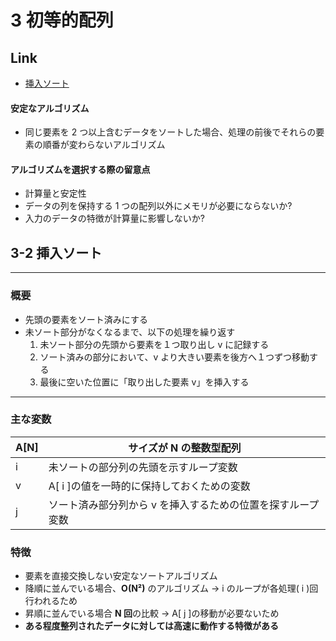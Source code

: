 # 3 初等的配列

## Link

- [挿入ソート](#3-2-挿入ソート)

#### 安定なアルゴリズム

- 同じ要素を 2 つ以上含むデータをソートした場合、処理の前後でそれらの要素の順番が変わらないアルゴリズム

#### アルゴリズムを選択する際の留意点

- 計算量と安定性
- データの列を保持する 1 つの配列以外にメモリが必要にならないか?
- 入力のデータの特徴が計算量に影響しないか?

## 3-2 挿入ソート

---

### 概要

- 先頭の要素をソート済みにする
- 未ソート部分がなくなるまで、以下の処理を繰り返す
  1. 未ソート部分の先頭から要素を１つ取り出し v に記録する
  1. ソート済みの部分において、v より大きい要素を後方へ１つずつ移動する
  1. 最後に空いた位置に「取り出した要素 v」を挿入する

---

### 主な変数

| A[N] | サイズが N の整数型配列                                     |
| ---- | ----------------------------------------------------------- |
| i    | 未ソートの部分列の先頭を示すループ変数                      |
| v    | A[ i ]の値を一時的に保持しておくための変数                  |
| j    | ソート済み部分列から v を挿入するための位置を探すループ変数 |

### 特徴

- 要素を直接交換しない安定なソートアルゴリズム
- 降順に並んでいる場合、**O(N²)** のアルゴリズム
  → i のループが各処理( i )回行われるため
- 昇順に並んでいる場合 **N 回**の比較
  → A[ j ]の移動が必要ないため
- **ある程度整列されたデータに対しては高速に動作する特徴がある**
